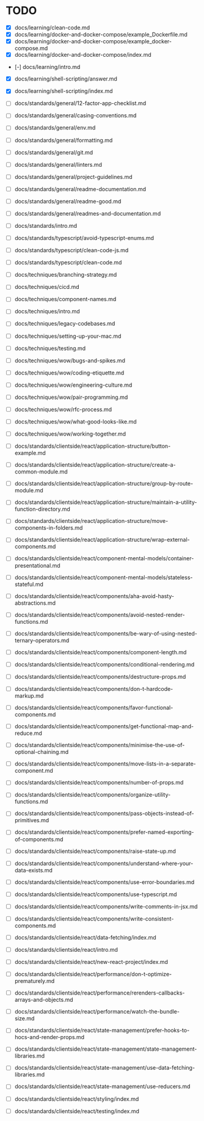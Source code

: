 # TODO

- [x] docs/learning/clean-code.md
- [x] docs/learning/docker-and-docker-compose/example_Dockerfile.md
- [x] docs/learning/docker-and-docker-compose/example_docker-compose.md
- [x] docs/learning/docker-and-docker-compose/index.md
- [-] docs/learning/intro.md
- [x] docs/learning/shell-scripting/answer.md
- [x] docs/learning/shell-scripting/index.md
- [ ] docs/standards/general/12-factor-app-checklist.md
- [ ] docs/standards/general/casing-conventions.md
- [ ] docs/standards/general/env.md
- [ ] docs/standards/general/formatting.md
- [ ] docs/standards/general/git.md
- [ ] docs/standards/general/linters.md
- [ ] docs/standards/general/project-guidelines.md
- [ ] docs/standards/general/readme-documentation.md
- [ ] docs/standards/general/readme-good.md
- [ ] docs/standards/general/readmes-and-documentation.md
- [ ] docs/standards/intro.md
- [ ] docs/standards/typescript/avoid-typescript-enums.md
- [ ] docs/standards/typescript/clean-code-js.md
- [ ] docs/standards/typescript/clean-code.md
- [ ] docs/techniques/branching-strategy.md
- [ ] docs/techniques/cicd.md
- [ ] docs/techniques/component-names.md
- [ ] docs/techniques/intro.md
- [ ] docs/techniques/legacy-codebases.md
- [ ] docs/techniques/setting-up-your-mac.md
- [ ] docs/techniques/testing.md
- [ ] docs/techniques/wow/bugs-and-spikes.md
- [ ] docs/techniques/wow/coding-etiquette.md
- [ ] docs/techniques/wow/engineering-culture.md
- [ ] docs/techniques/wow/pair-programming.md
- [ ] docs/techniques/wow/rfc-process.md
- [ ] docs/techniques/wow/what-good-looks-like.md
- [ ] docs/techniques/wow/working-together.md

- [ ] docs/standards/clientside/react/application-structure/button-example.md
- [ ] docs/standards/clientside/react/application-structure/create-a-common-module.md
- [ ] docs/standards/clientside/react/application-structure/group-by-route-module.md
- [ ] docs/standards/clientside/react/application-structure/maintain-a-utility-function-directory.md
- [ ] docs/standards/clientside/react/application-structure/move-components-in-folders.md
- [ ] docs/standards/clientside/react/application-structure/wrap-external-components.md
- [ ] docs/standards/clientside/react/component-mental-models/container-presentational.md
- [ ] docs/standards/clientside/react/component-mental-models/stateless-stateful.md
- [ ] docs/standards/clientside/react/components/aha-avoid-hasty-abstractions.md
- [ ] docs/standards/clientside/react/components/avoid-nested-render-functions.md
- [ ] docs/standards/clientside/react/components/be-wary-of-using-nested-ternary-operators.md
- [ ] docs/standards/clientside/react/components/component-length.md
- [ ] docs/standards/clientside/react/components/conditional-rendering.md
- [ ] docs/standards/clientside/react/components/destructure-props.md
- [ ] docs/standards/clientside/react/components/don-t-hardcode-markup.md
- [ ] docs/standards/clientside/react/components/favor-functional-components.md
- [ ] docs/standards/clientside/react/components/get-functional-map-and-reduce.md
- [ ] docs/standards/clientside/react/components/minimise-the-use-of-optional-chaining.md
- [ ] docs/standards/clientside/react/components/move-lists-in-a-separate-component.md
- [ ] docs/standards/clientside/react/components/number-of-props.md
- [ ] docs/standards/clientside/react/components/organize-utility-functions.md
- [ ] docs/standards/clientside/react/components/pass-objects-instead-of-primitives.md
- [ ] docs/standards/clientside/react/components/prefer-named-exporting-of-components.md
- [ ] docs/standards/clientside/react/components/raise-state-up.md
- [ ] docs/standards/clientside/react/components/understand-where-your-data-exists.md
- [ ] docs/standards/clientside/react/components/use-error-boundaries.md
- [ ] docs/standards/clientside/react/components/use-typescript.md
- [ ] docs/standards/clientside/react/components/write-comments-in-jsx.md
- [ ] docs/standards/clientside/react/components/write-consistent-components.md
- [ ] docs/standards/clientside/react/data-fetching/index.md
- [ ] docs/standards/clientside/react/intro.md
- [ ] docs/standards/clientside/react/new-react-project/index.md
- [ ] docs/standards/clientside/react/performance/don-t-optimize-prematurely.md
- [ ] docs/standards/clientside/react/performance/rerenders-callbacks-arrays-and-objects.md
- [ ] docs/standards/clientside/react/performance/watch-the-bundle-size.md
- [ ] docs/standards/clientside/react/state-management/prefer-hooks-to-hocs-and-render-props.md
- [ ] docs/standards/clientside/react/state-management/state-management-libraries.md
- [ ] docs/standards/clientside/react/state-management/use-data-fetching-libraries.md
- [ ] docs/standards/clientside/react/state-management/use-reducers.md
- [ ] docs/standards/clientside/react/styling/index.md
- [ ] docs/standards/clientside/react/testing/index.md
